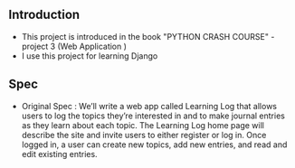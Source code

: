 ## Introduction
- This project is introduced in the book "PYTHON CRASH COURSE" - project 3 (Web Application )
- I use this project for learning Django 

## Spec 
- Original Spec : 
    We’ll write a web app called Learning Log that allows users to 
log the topics they’re interested in and to make journal entries as 
they learn about each topic. The Learning Log home page will 
describe the site and invite users to either register or log in. Once 
logged in, a user can create new topics, add new entries, and read 
and edit existing entries.